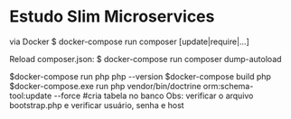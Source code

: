 # Estudo Slim Microservices

via Docker
$ docker-compose run composer [update|require|…]

Reload composer.json: $ docker-compose run composer dump-autoload

$docker-compose run php php --version
$docker-compose build php
$docker-compose.exe run php vendor/bin/doctrine orm:schema-tool:update --force #cria tabela no banco
Obs: verificar o arquivo bootstrap.php e verificar usuário, senha e host
